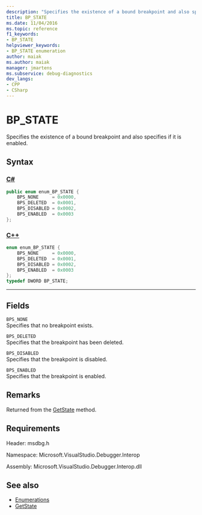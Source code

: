 ```yaml
---
description: "Specifies the existence of a bound breakpoint and also specifies if it is enabled."
title: BP_STATE
ms.date: 11/04/2016
ms.topic: reference
f1_keywords:
- BP_STATE
helpviewer_keywords:
- BP_STATE enumeration
author: maiak
ms.author: maiak
manager: jmartens
ms.subservice: debug-diagnostics
dev_langs:
- CPP
- CSharp
---
```

# BP_STATE

Specifies the existence of a bound breakpoint and also specifies if it is enabled.

## Syntax

### [C#](#tab/csharp)
```csharp
public enum enum_BP_STATE {
    BPS_NONE     = 0x0000,
    BPS_DELETED  = 0x0001,
    BPS_DISABLED = 0x0002,
    BPS_ENABLED  = 0x0003
};
```
### [C++](#tab/cpp)
```cpp
enum enum_BP_STATE {
    BPS_NONE     = 0x0000,
    BPS_DELETED  = 0x0001,
    BPS_DISABLED = 0x0002,
    BPS_ENABLED  = 0x0003
};
typedef DWORD BP_STATE;
```
---

## Fields
`BPS_NONE`\
Specifies that no breakpoint exists.

`BPS_DELETED`\
Specifies that the breakpoint has been deleted.

`BPS_DISABLED`\
Specifies that the breakpoint is disabled.

`BPS_ENABLED`\
Specifies that the breakpoint is enabled.

## Remarks
Returned from the [GetState](../../../extensibility/debugger/reference/idebugboundbreakpoint2-getstate.md) method.

## Requirements
Header: msdbg.h

Namespace: Microsoft.VisualStudio.Debugger.Interop

Assembly: Microsoft.VisualStudio.Debugger.Interop.dll

## See also
- [Enumerations](../../../extensibility/debugger/reference/enumerations-visual-studio-debugging.md)
- [GetState](../../../extensibility/debugger/reference/idebugboundbreakpoint2-getstate.md)
